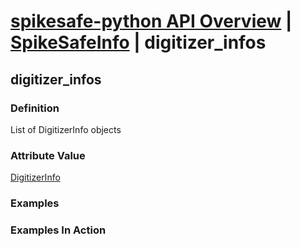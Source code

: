 # [spikesafe-python API Overview](/spikesafe_python_lib_docs/README.md) | [SpikeSafeInfo](/spikesafe_python_lib_docs/SpikeSafeInfo/README.md) | digitizer_infos

## digitizer_infos

### Definition
List of DigitizerInfo objects

### Attribute Value
[DigitizerInfo](/spikesafe_python_lib_docs/DigitizerInfo/README.md)  

### Examples

### Examples In Action